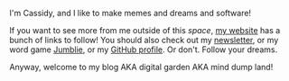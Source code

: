 I'm Cassidy, and I like to make memes and dreams and software!

If you want to see more from me outside of this _space_, [my website](https://cassidoo.co) has a bunch of links to follow! You should also check out my [newsletter](https://cassidoo.co/newsletter), or my word game [Jumblie](https://jumblie.com/?utm_campaign=blahg&utm_source=github), or my [GitHub profile](https://github.com/cassidoo). Or don't. Follow your dreams.

Anyway, welcome to my blog AKA digital garden AKA mind dump land!
